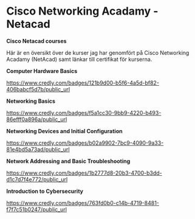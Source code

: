 # Cisco Networking Acadamy - Netacad
**Cisco Netacad courses**

Här är en översikt över de kurser jag har genomfört på Cisco Networking Acadamy (NetAcad) samt länkar till certifikat för kurserna. 

**Computer Hardware Basics**

https://www.credly.com/badges/121b9d00-b5f6-4a5d-bf82-406babcf5d7b/public_url

**Networking Basics**

https://www.credly.com/badges/f5a1cc30-9bb9-4220-b493-86efff0a896a/public_url

**Networking Devices and Initial Configuration**

https://www.credly.com/badges/b02a9902-7bc9-4090-9a33-81e4bd5a73ad/public_url

**Network Addressing and Basic Troubleshooting**

https://www.credly.com/badges/1b2777d8-20b3-4700-b3dd-d1c7d7f4e772/public_url

**Introduction to Cybersecurity**

https://www.credly.com/badges/763fd0b0-c14b-4719-8481-f7f7c51b0247/public_url
